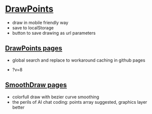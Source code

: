 # [DrawPoints](https://github.com/jht9629-nyu/DrawPoints)

- draw in mobile friendly way
- save to localStorage
- button to save drawing as url parameters

## [DrawPoints pages](https://jht9629-nyu.github.io/DrawPoints/DrawPoints/)

- global search and replace to workaround caching in github pages

- ?v=8

## [SmoothDraw pages](https://jht9629-nyu.github.io/DrawPoints/SmoothDraw/)

- colorfull draw with bezier curve smoothing
- the perils of AI chat coding: points array suggested, graphics layer better
